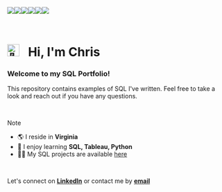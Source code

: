 <img src="https://img.shields.io/badge/sqlite-%23003B57.svg?&style=for-the-badge&logo=sqlite&logoColor=white"><img src="https://img.shields.io/badge/postgresql-%23336791.svg?&style=for-the-badge&logo=postgresql&logoColor=white"><img src="https://img.shields.io/badge/mysql-%234479A1.svg?&style=for-the-badge&logo=mysql&logoColor=white"><img src="https://img.shields.io/badge/microsoft%20excel-%23217346.svg?&style=for-the-badge&logo=microsoft%20excel&logoColor=white"><img src="https://img.shields.io/badge/tableau-%23E97627.svg?&style=for-the-badge&logo=tableau&logoColor=white"><img src="https://img.shields.io/badge/python-3670A0?style=for-the-badge&logo=python&logoColor=ffdd54">

<br>

# <img src="https://fonts.gstatic.com/s/e/notoemoji/latest/1f44b/512.gif" alt="👋" width="28"> &nbsp; Hi, I'm Chris 
### Welcome to my SQL Portfolio!
This repository contains examples of SQL I've written. Feel free to take a look and reach out if you have any questions.

<br>

> [!NOTE]
> - 🌎 I reside in **Virginia**
> - 🧠 I enjoy learning **SQL, Tableau, Python**
> - 👨‍💻 My SQL projects are available [here](https://github.com/chrisburton/chrisburton/tree/main/SQL)

<br>

Let's connect on **[LinkedIn](https://www.linkedin.com/in/imchrisburton)** or contact me by **[email](mailto:chris@chrisburton.me)**

<br>
